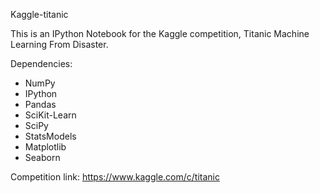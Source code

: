 Kaggle-titanic


This is  an IPython Notebook for the Kaggle competition, Titanic Machine Learning From Disaster.


Dependencies:
- NumPy
- IPython
- Pandas
- SciKit-Learn
- SciPy
- StatsModels
- Matplotlib
- Seaborn


Competition link: https://www.kaggle.com/c/titanic
